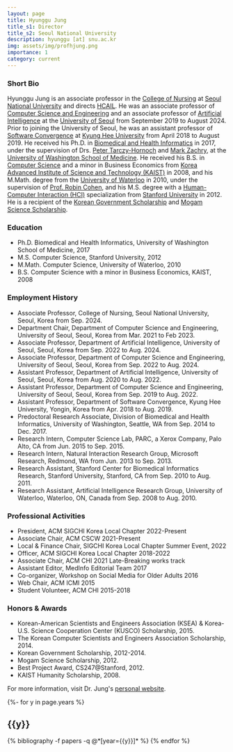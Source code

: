 ```yaml
---
layout: page
title: Hyunggu Jung
title_s1: Director
title_s2: Seoul National University
description: hyunggu [at] snu.ac.kr
img: assets/img/profhjung.png
importance: 1
category: current
---
```


### Short Bio
<p>Hyunggu Jung is an associate professor in the <a href="https://nursing.snu.ac.kr/">College of Nursing</a> at <a href="https://en.snu.ac.kr/">Seoul National University</a> and directs <a href="http://hcail.snu.ac.kr">HCAIL</a>.
He was an associate professor of <a href="https://www.uos.ac.kr/engineering/depart/cs/welcome.do">Computer Science and Engineering</a> and an associate professor
of <a href="https://www.uos.ac.kr/engineering/depart/ai/welcome.do">Artificial Intelligence</a> at the <a href="https://www.uos.ac.kr/en/main.do">University of Seoul</a> from September 2019 to August 2024.
Prior to joining the University of Seoul,
    he was an assistant professor of <a href="http://swcon.khu.ac.kr/">Software Convergence</a> at <a href="http://www.khu.ac.kr/eng">Kyung Hee University</a> from April 2018 to August 2019.
    He received his Ph.D. in <a href="http://www.bhi.washington.edu">Biomedical and Health Informatics</a> in 2017, under the supervision of Drs. <a href="http://faculty.washington.edu/pth">Peter Tarczy-Hornoch</a> and <a href="https://www.hcde.washington.edu/zachry">Mark Zachry</a>, at the <a href="http://www.uwmedicine.org">University of Washington School of Medicine</a>. He received his B.S. in <a href="https://cs.kaist.ac.kr">Computer Science</a> and a minor in Business Economics from <a href="http://www.kaist.edu/html/en/index.html">Korea Advanced Institute of Science and Technology (KAIST)</a> in 2008, and his M.Math. degree from the <a href="https://uwaterloo.ca">University of Waterloo</a> in 2010, under the supervision of <a href="https://cs.uwaterloo.ca/~rcohen/">Prof. Robin Cohen</a>, and his M.S. degree with a <a href="http://hci.stanford.edu">Human-Computer Interaction (HCI)</a> specialization from <a href="http://www.stanford.edu">Stanford University</a> in 2012.
    He is a recipient of the <a href="http://www.niied.go.kr/user/nd76648.do">Korean Government Scholarship</a> and <a href="http://mogamfoundation.or.kr">Mogam Science Scholarship</a>.</p>

### Education
<ul>
<li>Ph.D. Biomedical and Health Informatics, University of Washington School of Medicine, 2017
</li>
<li>M.S. Computer Science, Stanford University, 2012
</li>
<li>M.Math. Computer Science, University of Waterloo, 2010
</li>
<li>B.S. Computer Science with a minor in Business Economics, KAIST, 2008
</li>
</ul>

### Employment History
<ul>
<li>
Associate Professor, College of Nursing, Seoul National University, Seoul, Korea from Sep. 2024.
</li>
<li>Department Chair, Department of Computer Science and Engineering, University of Seoul, Seoul, Korea from Mar. 2021 to Feb 2023.
</li>
<li>
Associate Professor, Department of Artificial Intelligence, University of Seoul, Seoul, Korea from Sep. 2022 to Aug. 2024.
</li>
<li>
Associate Professor, Department of Computer Science and Engineering, University of Seoul, Seoul, Korea from Sep. 2022 to Aug. 2024.
</li><li>
Assistant Professor, Department of Artificial Intelligence, University of Seoul, Seoul, Korea from Aug. 2020 to Aug. 2022.
</li><li>
Assistant Professor, Department of Computer Science and Engineering, University of Seoul, Seoul, Korea from Sep. 2019 to Aug. 2022.
</li><li>
Assistant Professor, Department of Software Convergence, Kyung Hee University, Yongin, Korea from Apr. 2018 to Aug. 2019.
</li><li>
Predoctoral Research Associate, Division of Biomedical and Health Informatics, University of Washington, Seattle, WA from Sep. 2014 to Dec. 2017.
</li><li>
Research Intern, Computer Science Lab, PARC, a Xerox Company, Palo Alto, CA from Jun. 2015 to Sep. 2015.
</li><li>
Research Intern, Natural Interaction Research Group, Microsoft Research, Redmond, WA from Jun. 2013 to Sep. 2013.
</li><li>
Research Assistant, Stanford Center for Biomedical Informatics Research, Stanford University, Stanford, CA from Sep. 2010 to Aug. 2011.
</li><li>Research Assistant, Artificial Intelligence Research Group, University of Waterloo, Waterloo, ON, Canada from Sep. 2008 to Aug. 2010.
</li>
</ul>

### Professional Activities
<ul>

<li>
President, ACM SIGCHI Korea Local Chapter 2022-Present
</li>

<li>
Associate Chair, ACM CSCW 2021-Present
</li>


<li>
Local & Finance Chair, SIGCHI Korea Local Chapter Summer Event, 2022
</li>

<li>
Officer, ACM SIGCHI Korea Local Chapter 2018-2022
</li>

<li>Associate Chair, ACM CHI 2021 Late-Breaking works track
</li>

<li>Assistant Editor, MedInfo Editorial Team 2017
</li>

<li>
Co-organizer, Workshop on Social Media for Older Adults 2016
</li>

<li>
Web Chair, ACM ICMI 2015
</li>

<li>
Student Volunteer, ACM CHI 2015-2018
</li>

</ul>

### Honors & Awards
<ul>
<li>
Korean-American Scientists and Engineers Association (KSEA) & Korea-U.S. Science Cooperation Center (KUSCO) Scholarship, 2015.
</li><li>
The Korean Computer Scientists and Engineers Association Scholarship, 2014.
</li><li>
Korean Government Scholarship, 2012-2014.
</li><li>
Mogam Science Scholarship, 2012.
</li><li>
Best Project Award, CS247@Stanford, 2012.
</li><li>
KAIST Humanity Scholarship, 2008.
</li></ul>

For more information, visit Dr. Jung's [personal website](http://hyunggujung.com/).

<!-- _pages/publications.md -->
<div class="publications">

{%- for y in page.years %}
  <h2 class="year">{{y}}</h2>
  {% bibliography -f papers -q @*[year={{y}}]* %}
{% endfor %}

</div>
